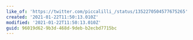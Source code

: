 ```yaml
---
like_of: 'https://twitter.com/piccalilli_/status/1352270504577675265'
created: '2021-01-22T11:50:13.010Z'
modified: '2021-01-22T11:50:13.010Z'
guid: 96019d62-9b3d-468d-9deb-b2ecbd7715bc
---
```

 
